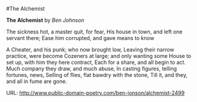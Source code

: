 #The Alchemist

**The Alchemist**
by _Ben Johnson_

The sickness hot, a master quit, for fear,
His house in town, and left one servant there;
Ease him corrupted, and gave means to know

A Cheater, and his punk; who now brought low,
Leaving their narrow practice, were become
Cozeners at large; and only wanting some
House to set up, with him they here contract,
Each for a share, and all begin to act.
Much company they draw, and much abuse,
In casting figures, telling fortunes, news,
Selling of flies, flat bawdry with the stone,
Till it, and they, and all in fume are gone.

URL: http://www.public-domain-poetry.com/ben-jonson/alchemist-2499
